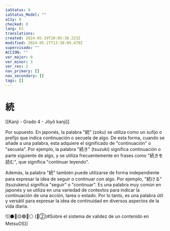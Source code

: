 ```yaml
---
iaStatus: 0
iaStatus_Model: ""
a11y: 0
checked: 0
lang: ES
translations: 
created: 2024-05-19T20:05:38.223Z
modified: 2024-05-27T13:38:09.479Z
supervisado: ""
ACCION: ""
ver_major: 0
ver_minor: 3
ver_rev: 2
nav_primary: []
nav_secondary: []
tags: []
---
```

# 続

[[Kanji - Grado 4 - Jôyô kanji]]

Por supuesto. En japonés, la palabra "続" (zoku) se utiliza como un sufijo o prefijo que indica continuación o secuela de algo. De esta forma, cuando se añade a una palabra, esta adquiere el significado de "continuación" o "secuela". Por ejemplo, la palabra "続き" (tsuzuki) significa continuación o parte siguiente de algo, y se utiliza frecuentemente en frases como "続きを読む", que significa "continuar leyendo".

Además, la palabra "続" también puede utilizarse de forma independiente para expresar la idea de seguir o continuar con algo. Por ejemplo, "続ける" (tsuzukeru) significa "seguir" o "continuar". Es una palabra muy común en japonés y se utiliza en una variedad de contextos para indicar la continuación de una acción, tarea o estado. Por lo tanto, es una palabra útil y versátil para expresar la idea de continuidad en diversos aspectos de la vida diaria.


![[⚫🔴🟡🟢🔵⚪ (🔴②)#Sobre el sistema de validez de un contenido en MetsuOS]]